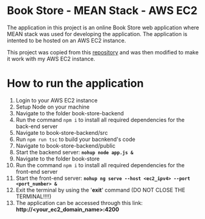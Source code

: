 # Book Store - MEAN Stack - AWS EC2
The application in this project is an online Book Store web application where MEAN stack was used for developing the application. The application is intented to be hosted on an AWS EC2 instance.

This project was copied from this [repository](https://github.com/datphan126/CS242_MEAN_fullstack) and was then modified to make it work with my AWS EC2 instance.

# How to run the application
1) Login to your AWS EC2 instance
2) Setup Node on your machine
3) Navigate to the folder book-store-backend
4) Run the command `npm i` to install all required dependencies for the back-end server
5) Navigate to book-store-backend/src
6) Run `npm run tsc` to build your bacnkend's code
7) Navigate to book-store-backend/public
8) Start the backend server:
**`nohup node app.js &`**
9) Navigate to the folder book-store
10) Run the command `npm i` to install all required dependencies for the front-end server
11) Start the front-end server:
**`nohup ng serve --host <ec2_ipv4> --port <port_number> &`**
12) Exit the terminal by using the '**exit**' command (DO NOT CLOSE THE TERMINAL!!!!)
13) The application can be accessed through this link:
**http://<your_ec2_domain_name>:4200**
